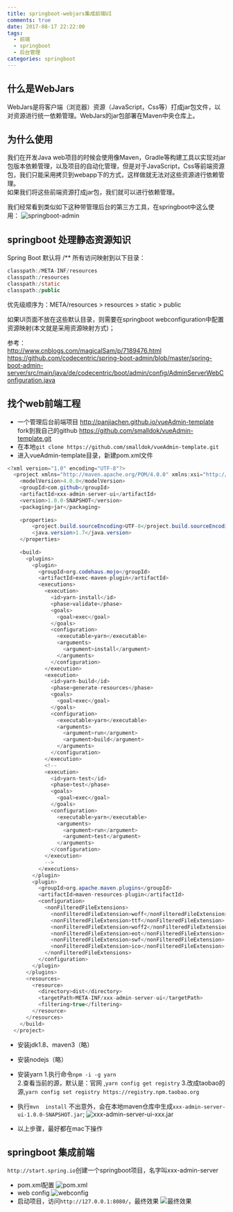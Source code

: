 ```yaml
---
title: springboot-webjars集成前端UI
comments: true
date: 2017-08-17 22:22:00
tags: 
  - 前端  
  - springboot
  - 后台管理  
categories: springboot
---
```


## 什么是WebJars
WebJars是将客户端（浏览器）资源（JavaScript，Css等）打成jar包文件，以对资源进行统一依赖管理。WebJars的jar包部署在Maven中央仓库上。

## 为什么使用
我们在开发Java web项目的时候会使用像Maven，Gradle等构建工具以实现对jar包版本依赖管理，以及项目的自动化管理，但是对于JavaScript，Css等前端资源包，我们只能采用拷贝到webapp下的方式，这样做就无法对这些资源进行依赖管理。  
如果我们将这些前端资源打成jar包，我们就可以进行依赖管理。

我们经常看到类似如下这种带管理后台的第三方工具，在springboot中这么使用： 
![springboot-admin](springboot-webjars集成前端UI/springboot-admin依赖方式.png)   

## springboot 处理静态资源知识
Spring Boot 默认将 /** 所有访问映射到以下目录：
```java
classpath:/META-INF/resources
classpath:/resources
classpath:/static
classpath:/public
```
优先级顺序为：META/resources > resources > static > public  

如果UI页面不放在这些默认目录，则需要在springboot webconfiguration中配置资源映射(本文就是采用资源映射方式)；  

参考：  
http://www.cnblogs.com/magicalSam/p/7189476.html  
https://github.com/codecentric/spring-boot-admin/blob/master/spring-boot-admin-server/src/main/java/de/codecentric/boot/admin/config/AdminServerWebConfiguration.java

## 找个web前端工程
* 一个管理后台前端项目
  http://panjiachen.github.io/vueAdmin-template
fork到我自己的github
https://github.com/smalldok/vueAdmin-template.git
* 在本地`git clone https://github.com/smalldok/vueAdmin-template.git`
* 进入vueAdmin-template目录，新建pom.xml文件
```java
<?xml version="1.0" encoding="UTF-8"?>
  <project xmlns="http://maven.apache.org/POM/4.0.0" xmlns:xsi="http://www.w3.org/2001/XMLSchema-instance" xsi:schemaLocation="http://maven.apache.org/POM/4.0.0 http://maven.apache.org/xsd/maven-4.0.0.xsd">
    <modelVersion>4.0.0</modelVersion>
	<groupId>com.github</groupId>
    <artifactId>xxx-admin-server-ui</artifactId>
	<version>1.0.0-SNAPSHOT</version>
	<packaging>jar</packaging> 
	
	<properties> 
		<project.build.sourceEncoding>UTF-8</project.build.sourceEncoding> 
		<java.version>1.7</java.version> 
	</properties>
	
    <build>
      <plugins>
        <plugin>
          <groupId>org.codehaus.mojo</groupId>
          <artifactId>exec-maven-plugin</artifactId>
          <executions>
            <execution>
              <id>yarn-install</id>
              <phase>validate</phase>
              <goals>
                <goal>exec</goal>
              </goals>
              <configuration>
                <executable>yarn</executable>
                <arguments>
                  <argument>install</argument>
                </arguments>
              </configuration>
            </execution>
            <execution>
              <id>yarn-build</id>
              <phase>generate-resources</phase>
              <goals>
                <goal>exec</goal>
              </goals>
              <configuration>
                <executable>yarn</executable>
                <arguments>
                  <argument>run</argument>
                  <argument>build</argument>
                </arguments>
              </configuration>
            </execution>
			<!--
            <execution>
              <id>yarn-test</id>
              <phase>test</phase>
              <goals>
                <goal>exec</goal>
              </goals>
              <configuration>
                <executable>yarn</executable>
                <arguments>
                  <argument>run</argument>
                  <argument>test</argument>
                </arguments>
              </configuration>
            </execution>
			-->
          </executions>
        </plugin>
        <plugin>
          <groupId>org.apache.maven.plugins</groupId>
          <artifactId>maven-resources-plugin</artifactId>
          <configuration>
            <nonFilteredFileExtensions>
              <nonFilteredFileExtension>woff</nonFilteredFileExtension>
              <nonFilteredFileExtension>ttf</nonFilteredFileExtension>
              <nonFilteredFileExtension>woff2</nonFilteredFileExtension>
              <nonFilteredFileExtension>eot</nonFilteredFileExtension>
              <nonFilteredFileExtension>swf</nonFilteredFileExtension>
              <nonFilteredFileExtension>ico</nonFilteredFileExtension>
            </nonFilteredFileExtensions>
          </configuration>
        </plugin>
      </plugins>
      <resources>
        <resource>
          <directory>dist</directory>
          <targetPath>META-INF/xxx-admin-server-ui</targetPath>
          <filtering>true</filtering>
        </resource>
      </resources>
    </build>
  </project>
```
* 安装jdk1.8、maven3（略）
* 安装nodejs（略）
* 安装yarn
1.执行命令`npm -i -g yarn`  
2.查看当前的源，默认是：官网 ,`yarn config get registry`
3.改成taobao的源,`yarn config set registry https://registry.npm.taobao.org`

* 执行`mvn  install` 
不出意外，会在本地maven仓库中生成`xxx-admin-server-ui-1.0.0-SNAPSHOT.jar`;
![xxx-admin-server-ui-xxx.jar](springboot-webjars集成前端UI/xxx-admin-server-ui-xxx.jar.png)   
* 以上步骤，最好都在mac下操作

## springboot 集成前端
`http://start.spring.io`创建一个springboot项目，名字叫xxx-admin-server
* pom.xml配置
![pom.xml](springboot-webjars集成前端UI/pom.xml.png) 
* web config
![webconfig](springboot-webjars集成前端UI/webconfig.png) 
* 启动项目，访问`http://127.0.0.1:8080/`，最终效果
![最终效果](springboot-webjars集成前端UI/最终效果.png) 